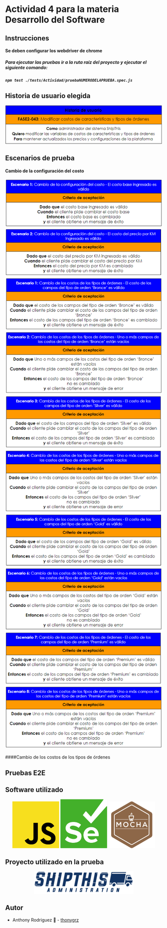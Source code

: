 # Actividad 4 para la materia Desarrollo del Software

## Instrucciones

#### Se deben configurar los webdriver de chrome

##### Para ejecutar las pruebas ir a la ruta raíz del proyecto y ejecutar el siguiente comando: 
##### `npm test ./tests/Actividad/pruebaNUMERODELAPRUEBA.spec.js`

## Historia de usuario elegida

![HU](./assets/HU.png)

## Escenarios de prueba

#### Cambio de la configuración del costo

![E1-1](./assets/escenario1-1.PNG)
![E1-2](./assets/escenario1-2.PNG)
![E2-1](./assets/escenario2-1.PNG)
![E2-2](./assets/escenario2-2.PNG)
![E2-3](./assets/escenario2-3.PNG)
![E2-4](./assets/escenario2-4.PNG)
![E2-5](./assets/escenario2-5.PNG)
![E2-6](./assets/escenario2-6.PNG)
![E2-7](./assets/escenario2-7.PNG)
![E2-8](./assets/escenario2-8.PNG)

####Cambio de los costos de los tipos de órdenes


## Pruebas E2E

## Software utilizado

<p align="center">
  <a href="https://www.javascript.com" target="blank"><img src="./assets/javascript.png" width="150" alt="Javascript Logo" /></a>
  <a href="https://www.selenium.dev" target="blank"><img src="./assets/selenium.png" width="150" alt="Selenium Logo" /></a>
  <a href="https://mochajs.org" target="blank"><img src="./assets/mocha.png" width="150" alt="Mocha Logo" /></a>
</p>

## Proyecto utilizado en la prueba

<p align="center">
  <a href="https://ship-this-backoffice.herokuapp.com/" target="blank"><img src="./assets/logo_bo.png" width="320" alt="Shipthis Administration Logo" /></a>
</p>

## Autor

- Anthony Rodriguez :gem: - [thonygrz](https://github.com/thonygrz)